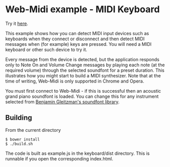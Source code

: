 Web-Midi example - MIDI Keyboard
================================

Try it [here](http://www.tradtunedb.org.uk:8601/).

This example shows how you can detect MIDI input devices such as keyboards when they
connect or disconnect and then detect MIDI messages when (for example) keys are pressed.
You will need a MIDI keyboard or other such device to try it. 

Every message from the device is detected, but the application responds only to Note On and Volume Change messages by playing each note (at the required volume) through the selected soundfont for a preset duration.  This illustrates how you might start to build a MIDI synthesizer. Note that at the time of writing, Web-Midi is only supported in Chrome and Opera. 

You must first connect to Web-Midi - if this is successful then an acoustic grand piano soundfont is loaded. You can change this for any instrument selected from [Benjamin Gleitzman's soundfont library](https://github.com/gleitz/midi-js-soundfonts).

Building
--------

From the current directory

    $ bower install
    $ ./build.sh

The code is built as example.js in the keyboard/dist directory. This is runnable if you open the corresponding index.html.
